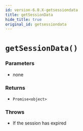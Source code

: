 ```yaml
---
id: version-6.0.X-getsessiondata
title: getSessionData
hide_title: true
original_id: getsessiondata
---
```


# ``getSessionData()``
### Parameters
- none
### Returns
- ``Promise<object>`` 
### Throws 
- If the session has expired